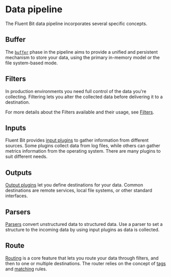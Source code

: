# Data pipeline

The Fluent Bit data pipeline incorporates several specific concepts.

## Buffer

The [`buffer`](./buffering.md) phase in the pipeline aims to provide a unified and persistent mechanism to store your data, using the primary in-memory model or the file system-based mode.

## Filters

In production environments you need full control of the data you're collecting. Filtering lets you alter the collected data before delivering it to a destination.

For more details about the Filters available and their usage, see [Filters](../pipeline/filters.md).

## Inputs

Fluent Bit provides [input plugins](../pipeline/inputs.md) to gather information from different sources. Some plugins collect data from log files, while others can gather metrics information from the operating system. There are many plugins to suit different needs.

## Outputs

[Output plugins](../pipeline/outputs.md) let you define destinations for your data. Common destinations are remote services, local file systems, or other standard interfaces.

## Parsers

[Parsers](../pipeline.parsers.md) convert unstructured data to structured data. Use a parser to set a structure to the incoming data by using input plugins as data is collected.

## Route

[Routing](../pipeline/router.md) is a core feature that lets you route your data through filters, and then to one or multiple destinations. The router relies on the concept of [tags](../concepts/key-concepts#tag.md) and [matching](../concepts/key-concepts#match.md) rules.
